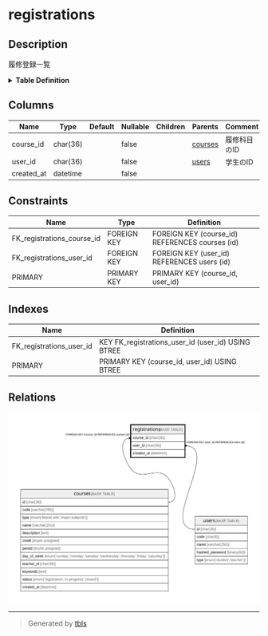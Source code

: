# registrations

## Description

履修登録一覧

<details>
<summary><strong>Table Definition</strong></summary>

```sql
CREATE TABLE `registrations` (
  `course_id` char(36) COLLATE utf8mb4_bin NOT NULL,
  `user_id` char(36) COLLATE utf8mb4_bin NOT NULL,
  `created_at` datetime NOT NULL,
  PRIMARY KEY (`course_id`,`user_id`),
  KEY `FK_registrations_user_id` (`user_id`),
  CONSTRAINT `FK_registrations_course_id` FOREIGN KEY (`course_id`) REFERENCES `courses` (`id`),
  CONSTRAINT `FK_registrations_user_id` FOREIGN KEY (`user_id`) REFERENCES `users` (`id`)
) ENGINE=InnoDB DEFAULT CHARSET=utf8mb4 COLLATE=utf8mb4_bin
```

</details>

## Columns

| Name       | Type     | Default | Nullable | Children | Parents               | Comment      |
| ---------- | -------- | ------- | -------- | -------- | --------------------- | ------------ |
| course_id  | char(36) |         | false    |          | [courses](courses.md) | 履修科目のID      |
| user_id    | char(36) |         | false    |          | [users](users.md)     | 学生のID        |
| created_at | datetime |         | false    |          |                       |              |

## Constraints

| Name                       | Type        | Definition                                      |
| -------------------------- | ----------- | ----------------------------------------------- |
| FK_registrations_course_id | FOREIGN KEY | FOREIGN KEY (course_id) REFERENCES courses (id) |
| FK_registrations_user_id   | FOREIGN KEY | FOREIGN KEY (user_id) REFERENCES users (id)     |
| PRIMARY                    | PRIMARY KEY | PRIMARY KEY (course_id, user_id)                |

## Indexes

| Name                     | Definition                                         |
| ------------------------ | -------------------------------------------------- |
| FK_registrations_user_id | KEY FK_registrations_user_id (user_id) USING BTREE |
| PRIMARY                  | PRIMARY KEY (course_id, user_id) USING BTREE       |

## Relations

![er](registrations.svg)

---

> Generated by [tbls](https://github.com/k1LoW/tbls)
